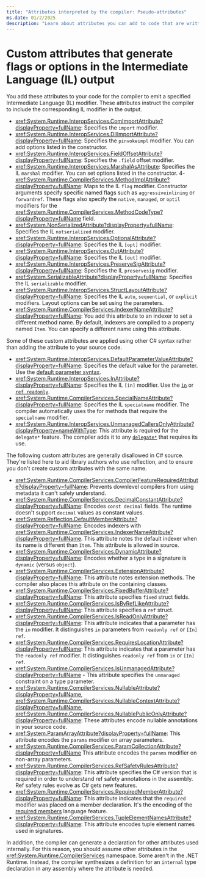 ```yaml
---
title: "Attributes interpreted by the compiler: Pseudo-attributes"
ms.date: 01/2/2025
description: "Learn about attributes you can add to code that are written to IL as modifiers. These custom attributes aren't emitted as attributes in the compiled output."
---
```

# Custom attributes that generate flags or options in the Intermediate Language (IL) output

You add these attributes to your code for the compiler to emit a specified Intermediate Language (IL) modifier. These attributes instruct the compiler to include the corresponding IL modifier in the output.

- <xref:System.Runtime.InteropServices.ComImportAttribute?displayProperty=fullName>: Specifies the `import` modifier.
- <xref:System.Runtime.InteropServices.DllImportAttribute?displayProperty=fullName>: Specifies the `pinvokeimpl` modifier. You can add options listed in the constructor.
- <xref:System.Runtime.InteropServices.FieldOffsetAttribute?displayProperty=fullName>: Specifies the `.field` offset modifier.
- <xref:System.Runtime.InteropServices.MarshalAsAttribute>: Specifies the IL `marshal` modifier. You can set options listed in the constructor.
4- <xref:System.Runtime.CompilerServices.MethodImplAttribute?displayProperty=fullName>: Maps to the IL `flag` modifier. Constructor arguments specify specific named flags such as `aggressiveinlining` or `forwardref`. These flags also specify the `native`, `managed`, or `optil` modifiers for the <xref:System.Runtime.CompilerServices.MethodCodeType?displayProperty=fullName> field.
- <xref:System.NonSerializedAttribute?displayProperty=fullName>: Specifies the IL `notserialized` modifier.
- <xref:System.Runtime.InteropServices.OptionalAttribute?displayProperty=fullName>: Specifies the IL `[opt]` modifier.
- <xref:System.Runtime.InteropServices.OutAttribute?displayProperty=fullName>: Specifies the IL `[out]` modifier.
- <xref:System.Runtime.InteropServices.PreserveSigAttribute?displayProperty=fullName>: Specifies the IL `preservesig` modifier.
- <xref:System.SerializableAttribute?displayProperty=fullName>: Specifies the IL `serializable` modifier.
- <xref:System.Runtime.InteropServices.StructLayoutAttribute?displayProperty=fullName>: Specifies the IL `auto`, `sequential`, or `explicit` modifiers. Layout options can be set using the parameters.
- <xref:System.Runtime.CompilerServices.IndexerNameAttribute?displayProperty=fullName>: You add this attribute to an indexer to set a different method name. By default, indexers are compiled to a property named `Item`. You can specify a different name using this attribute.

Some of these custom attributes are applied using other C# syntax rather than adding the attribute to your source code.

- <xref:System.Runtime.InteropServices.DefaultParameterValueAttribute?displayProperty=fullName>: Specifies the default value for the parameter. Use the [default parameter syntax](../../methods.md#optional-parameters-and-arguments).
- <xref:System.Runtime.InteropServices.InAttribute?displayProperty=fullName>: Specifies the IL `[in]` modifier. Use the [`in`](../keywords/method-parameters.md#in-parameter-modifier) or [`ref readonly`](../keywords/method-parameters.md#ref-readonly-modifier).
- <xref:System.Runtime.CompilerServices.SpecialNameAttribute?displayProperty=fullName>: Specifies the IL `specialname` modifier. The compiler automatically uses the for methods that require the `specialname` modifier.
- <xref:System.Runtime.InteropServices.UnmanagedCallersOnlyAttribute?displayProperty=nameWithType>: This attribute is required for the `delegate*` feature. The compiler adds it to any [`delegate*`](../unsafe-code.md#function-pointers) that requires its use.

The following custom attributes are generally disallowed in C# source. They're listed here to aid library authors who use reflection, and to ensure you don't create custom attributes with the same name.

- <xref:System.Runtime.CompilerServices.CompilerFeatureRequiredAttribute?displayProperty=fullName>: Prevents downlevel compilers from using metadata it can't safely understand.
- <xref:System.Runtime.CompilerServices.DecimalConstantAttribute?displayProperty=fullName>: Encodes `const decimal` fields. The runtime doesn't support `decimal` values as constant values.
- <xref:System.Reflection.DefaultMemberAttribute?displayProperty=fullName>: Encodes indexers with <xref:System.Runtime.CompilerServices.IndexerNameAttribute?displayProperty=fullName>. This attribute notes the default indexer when its name is different than `Item`. This attribute is allowed in source.
- <xref:System.Runtime.CompilerServices.DynamicAttribute?displayProperty=fullName>: Encodes whether a type in a signature is `dynamic` (versus `object`).
- <xref:System.Runtime.CompilerServices.ExtensionAttribute?displayProperty=fullName>: This attribute notes extension methods. The compiler also places this attribute on the containing classes.
- <xref:System.Runtime.CompilerServices.FixedBufferAttribute?displayProperty=fullName>: This attribute specifies `fixed` struct fields.
- <xref:System.Runtime.CompilerServices.IsByRefLikeAttribute?displayProperty=fullName>: This attribute specifies a `ref` struct.
- <xref:System.Runtime.CompilerServices.IsReadOnlyAttribute?displayProperty=fullName>: This attribute indicates that a parameter has the `in` modifier. It distinguishes `in` parameters from `readonly ref` or `[In] ref`.
- <xref:System.Runtime.CompilerServices.RequiresLocationAttribute?displayProperty=fullName>: This attribute indicates that a parameter has the `readonly ref` modifier. It distinguishes `readonly ref` from `in` or `[In] ref`.
- <xref:System.Runtime.CompilerServices.IsUnmanagedAttribute?displayProperty=fullName> - This attribute specifies the `unmanaged` constraint on a type parameter.
- <xref:System.Runtime.CompilerServices.NullableAttribute?displayProperty=fullName>, <xref:System.Runtime.CompilerServices.NullableContextAttribute?displayProperty=fullName>, <xref:System.Runtime.CompilerServices.NullablePublicOnlyAttribute?displayProperty=fullName>: These attributes encode nullable annotations in your source code.
- <xref:System.ParamArrayAttribute?displayProperty=fullName>: This attribute encodes the `params` modifier on array parameters.
- <xref:System.Runtime.CompilerServices.ParamCollectionAttribute?displayProperty=fullName> This attribute encodes the `params` modifier on non-array parameters.
- <xref:System.Runtime.CompilerServices.RefSafetyRulesAttribute?displayProperty=fullName>: This attribute specifies the C# version that is required in order to understand ref safety annotations in the assembly. Ref safety rules evolve as C# gets new features.
- <xref:System.Runtime.CompilerServices.RequiredMemberAttribute?displayProperty=fullName>: This attribute indicates that the `required` modifier was placed on a member declaration. It's the encoding of the [required members](../keywords/required.md) language feature.
- <xref:System.Runtime.CompilerServices.TupleElementNamesAttribute?displayProperty=fullName>: This attribute encodes tuple element names used in signatures.

In addition, the compiler can generate a declaration for other attributes used internally. For this reason, you should assume other attributes in the <xref:System.Runtime.CompilerServices> namespace. Some aren't in the .NET Runtime. Instead, the compiler synthesizes a definition for an `internal` type declaration in any assembly where the attribute is needed.
